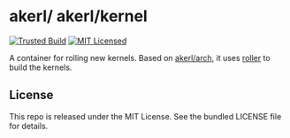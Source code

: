 akerl/
akerl/kernel
=======

[![Trusted Build](http://img.shields.io/badge/trusted-build-green.svg)](https://index.docker.io/u/akerl/dev/)
[![MIT Licensed](http://img.shields.io/badge/license-MIT-green.svg)](https://tldrlegal.com/license/mit-license)

A container for rolling new kernels. Based on [akerl/arch](https://github.com/dock0/arch), it uses [roller](https://github.com/akerl/roller) to build the kernels.

## License

This repo is released under the MIT License. See the bundled LICENSE file for details.

